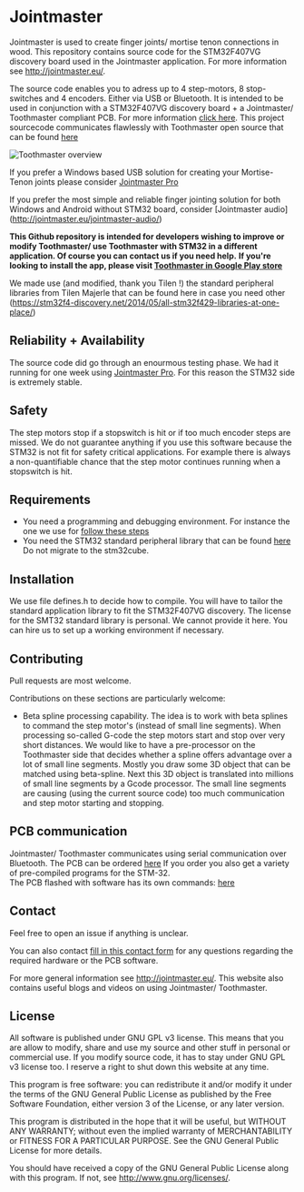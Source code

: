 # Jointmaster
Jointmaster is used to create finger joints/ mortise tenon connections in wood. This repository contains source code for the STM32F407VG discovery board used in the Jointmaster application.  For more information see http://jointmaster.eu/.

The source code enables you to adress up to 4 step-motors, 8 stop-switches and 4 encoders. Either via USB or Bluetooth.
It is intended to be used in conjunction with a STM32F407VG discovery board + a Jointmaster/ Toothmaster compliant PCB. For more information [click here](http://jointmaster.eu/2017/01/toothmaster-solution-introduction/).
This project sourcecode communicates flawlessly with Toothmaster open source that can be found [here](https://github.com/patricksevat/Toothmaster) 

![Toothmaster overview](http://jointmaster.eu/wp-content/uploads/2017/01/Toothmaster-solution-1100x599.jpg)

If you prefer a Windows based USB solution for creating your Mortise-Tenon joints please consider [Jointmaster Pro](http://jointmaster.eu/jointmaster-pro/)

If you prefer the most simple and reliable finger jointing solution for both Windows and Android without STM32 board, consider [Jointmaster audio] (http://jointmaster.eu/jointmaster-audio/)

**This Github repository is intended for developers wishing to improve or modify Toothmaster/ use Toothmaster with STM32 in a different application. Of course you can contact us if you need help.**
**If you're looking to install the app, please visit [Toothmaster in Google Play store](https://play.google.com/store/apps/details?id=eu.jointmaster.toothmaster)**

We made use (and modified, thank you Tilen !) the standard peripheral libraries from Tilen Majerle that can be found here in case you need other (https://stm32f4-discovery.net/2014/05/all-stm32f429-libraries-at-one-place/)

## Reliability + Availability
The source code did go through an enourmous testing phase. We had it running for one week using [Jointmaster Pro](http://jointmaster.eu/jointmaster-pro/). For this reason the STM32 side is extremely stable.

## Safety
The step motors stop if a stopswitch is hit or if too much encoder steps are missed. 
We do not guarantee anything if you use this software because the STM32 is not fit for safety critical applications. For example there is always a non-quantifiable chance that the step motor continues running when a stopswitch is hit. 

## Requirements
- You need a programming and debugging environment. For instance the one we use for [follow these steps](http://bartteunissen.com/blog/programming-and-debugging-a-stm32f0-discovery-with-eclipse/)
- You need the STM32 standard peripheral library that can be found [here](http://www.st.com/en/embedded-software/stsw-stm32065.html) Do not migrate to the stm32cube.

## Installation
We use file defines.h to decide how to compile. 
You will have to tailor the standard application library to fit the STM32F407VG discovery. The license for the SMT32 standard library is personal. We cannot provide it here.
You can hire us to set up a working environment if necessary. 

## Contributing

Pull requests are most welcome.

Contributions on these sections are particularly welcome:
- Beta spline processing capability. The idea is to work with beta splines to command the step motor's (instead of small line segments). When processing so-called G-code the step motors start and stop over very short distances. We would like to have a pre-processor on the Toothmaster side that decides whether a spline offers advantage over a lot of small line segments. Mostly you draw some 3D object that can be matched using beta-spline. Next this 3D object is translated into millions of small line segments by a Gcode processor. The small line segments are causing (using the current source code) too much communication and step motor starting and stopping.
    
## PCB communication

Jointmaster/ Toothmaster communicates using serial communication over Bluetooth.
The PCB can be ordered [here](http://jointmaster.eu/product/jointmaster-usb-solution-low-budget-kit/) If you order you also get a variety of pre-compiled programs for the STM-32.    
The PCB flashed with software has its own commands: [here](https://github.com/patricksevat/Toothmaster/blob/master/PCB-communication.md)

## Contact

Feel free to open an issue if anything is unclear.

You can also contact [fill in this contact form](http://jointmaster.eu/contact/) for any questions regarding the required hardware or the PCB software.

For more general information see http://jointmaster.eu/. This website also contains useful blogs and videos on using Jointmaster/ Toothmaster. 

## License

All software is published under GNU GPL v3 license. This means that you are allow to modify, share and use my source and other stuff in personal or commercial use. If you modify source code, it has to stay under GNU GPL v3 license too. I reserve a right to shut down this website at any time.

This program is free software: you can redistribute it and/or modify
it under the terms of the GNU General Public License as published by
the Free Software Foundation, either version 3 of the License, or
any later version.
 
This program is distributed in the hope that it will be useful,
but WITHOUT ANY WARRANTY; without even the implied warranty of
MERCHANTABILITY or FITNESS FOR A PARTICULAR PURPOSE.  See the
GNU General Public License for more details.
 
You should have received a copy of the GNU General Public License
along with this program.  If not, see <http://www.gnu.org/licenses/>.
